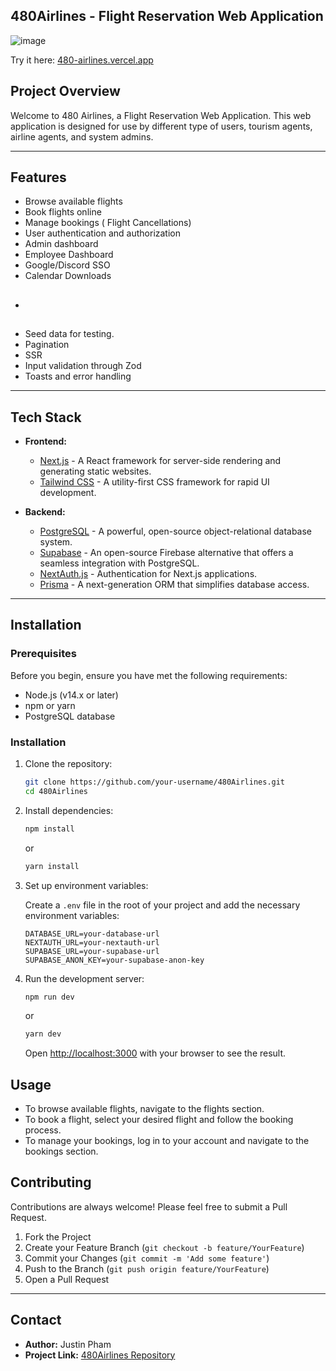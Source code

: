 ## 480Airlines - Flight Reservation Web Application

![image](https://github.com/justin-phxm/Fork-ENSF480-Final-Project/assets/113923596/bfd5dc9f-cdb9-4613-8f54-b35464f5e411)

Try it here: [480-airlines.vercel.app](https://480-airlines.vercel.app)

## Project Overview

Welcome to 480 Airlines, a Flight Reservation Web Application. This web application is designed for use by different type of users, tourism agents, airline agents, and system admins.

---
## Features

- Browse available flights
- Book flights online
- Manage bookings ( Flight Cancellations)
- User authentication and authorization
- Admin dashboard
- Employee Dashboard
- Google/Discord SSO
- Calendar Downloads
- ##
- Seed data for testing.
- Pagination
- SSR
- Input validation through Zod
- Toasts and error handling

---

## Tech Stack

- **Frontend:**
  - [Next.js](https://nextjs.org/) - A React framework for server-side rendering and generating static websites.
  - [Tailwind CSS](https://tailwindcss.com/) - A utility-first CSS framework for rapid UI development.

- **Backend:**
  - [PostgreSQL](https://www.postgresql.org/) - A powerful, open-source object-relational database system.
  - [Supabase](https://supabase.io/) - An open-source Firebase alternative that offers a seamless integration with PostgreSQL.
  - [NextAuth.js](https://next-auth.js.org/) - Authentication for Next.js applications.
  - [Prisma](https://www.prisma.io/) - A next-generation ORM that simplifies database access.

---

## Installation

### Prerequisites

Before you begin, ensure you have met the following requirements:

- Node.js (v14.x or later)
- npm or yarn
- PostgreSQL database

### Installation

1. Clone the repository:

    ```bash
    git clone https://github.com/your-username/480Airlines.git
    cd 480Airlines
    ```

2. Install dependencies:

    ```bash
    npm install
    ```

    or

    ```bash
    yarn install
    ```

3. Set up environment variables:

    Create a `.env` file in the root of your project and add the necessary environment variables:

    ```env
    DATABASE_URL=your-database-url
    NEXTAUTH_URL=your-nextauth-url
    SUPABASE_URL=your-supabase-url
    SUPABASE_ANON_KEY=your-supabase-anon-key
    ```

4. Run the development server:

    ```bash
    npm run dev
    ```

    or

    ```bash
    yarn dev
    ```

    Open [http://localhost:3000](http://localhost:3000) with your browser to see the result.

## Usage

- To browse available flights, navigate to the flights section.
- To book a flight, select your desired flight and follow the booking process.
- To manage your bookings, log in to your account and navigate to the bookings section.

## Contributing

Contributions are always welcome! Please feel free to submit a Pull Request.

1. Fork the Project
2. Create your Feature Branch (`git checkout -b feature/YourFeature`)
3. Commit your Changes (`git commit -m 'Add some feature'`)
4. Push to the Branch (`git push origin feature/YourFeature`)
5. Open a Pull Request

---

## Contact

- **Author:** Justin Pham
- **Project Link:** [480Airlines Repository](https://github.com/justin-phxm/480-airlines)

